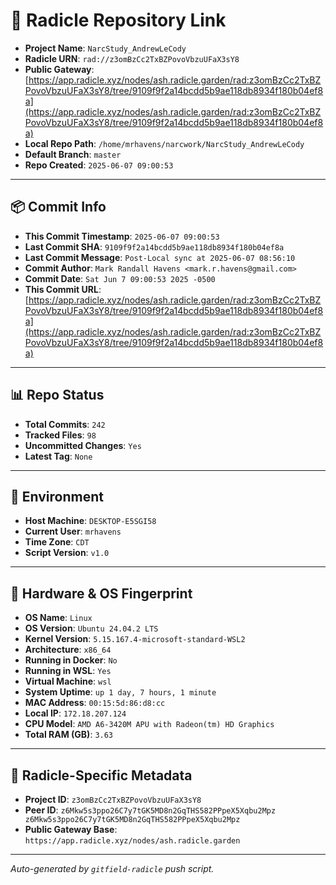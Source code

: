 # 🔗 Radicle Repository Link

- **Project Name**: `NarcStudy_AndrewLeCody`
- **Radicle URN**: `rad://z3omBzCc2TxBZPovoVbzuUFaX3sY8`
- **Public Gateway**: [https://app.radicle.xyz/nodes/ash.radicle.garden/rad:z3omBzCc2TxBZPovoVbzuUFaX3sY8/tree/9109f9f2a14bcdd5b9ae118db8934f180b04ef8a](https://app.radicle.xyz/nodes/ash.radicle.garden/rad:z3omBzCc2TxBZPovoVbzuUFaX3sY8/tree/9109f9f2a14bcdd5b9ae118db8934f180b04ef8a)
- **Local Repo Path**: `/home/mrhavens/narcwork/NarcStudy_AndrewLeCody`
- **Default Branch**: `master`
- **Repo Created**: `2025-06-07 09:00:53`

---

## 📦 Commit Info

- **This Commit Timestamp**: `2025-06-07 09:00:53`
- **Last Commit SHA**: `9109f9f2a14bcdd5b9ae118db8934f180b04ef8a`
- **Last Commit Message**: `Post-Local sync at 2025-06-07 08:56:10`
- **Commit Author**: `Mark Randall Havens <mark.r.havens@gmail.com>`
- **Commit Date**: `Sat Jun 7 09:00:53 2025 -0500`
- **This Commit URL**: [https://app.radicle.xyz/nodes/ash.radicle.garden/rad:z3omBzCc2TxBZPovoVbzuUFaX3sY8/tree/9109f9f2a14bcdd5b9ae118db8934f180b04ef8a](https://app.radicle.xyz/nodes/ash.radicle.garden/rad:z3omBzCc2TxBZPovoVbzuUFaX3sY8/tree/9109f9f2a14bcdd5b9ae118db8934f180b04ef8a)

---

## 📊 Repo Status

- **Total Commits**: `242`
- **Tracked Files**: `98`
- **Uncommitted Changes**: `Yes`
- **Latest Tag**: `None`

---

## 🧭 Environment

- **Host Machine**: `DESKTOP-E5SGI58`
- **Current User**: `mrhavens`
- **Time Zone**: `CDT`
- **Script Version**: `v1.0`

---

## 🧬 Hardware & OS Fingerprint

- **OS Name**: `Linux`
- **OS Version**: `Ubuntu 24.04.2 LTS`
- **Kernel Version**: `5.15.167.4-microsoft-standard-WSL2`
- **Architecture**: `x86_64`
- **Running in Docker**: `No`
- **Running in WSL**: `Yes`
- **Virtual Machine**: `wsl`
- **System Uptime**: `up 1 day, 7 hours, 1 minute`
- **MAC Address**: `00:15:5d:86:d8:cc`
- **Local IP**: `172.18.207.124`
- **CPU Model**: `AMD A6-3420M APU with Radeon(tm) HD Graphics`
- **Total RAM (GB)**: `3.63`

---

## 🌱 Radicle-Specific Metadata

- **Project ID**: `z3omBzCc2TxBZPovoVbzuUFaX3sY8`
- **Peer ID**: `z6Mkw5s3ppo26C7y7tGK5MD8n2GqTHS582PPpeX5Xqbu2Mpz
z6Mkw5s3ppo26C7y7tGK5MD8n2GqTHS582PPpeX5Xqbu2Mpz`
- **Public Gateway Base**: `https://app.radicle.xyz/nodes/ash.radicle.garden`

---

_Auto-generated by `gitfield-radicle` push script._
